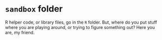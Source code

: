 # `sandbox` folder
R helper code, or library files, go in the `R` folder.
But, where do you put stuff where you are playing around,
or trying to figure something out?
Here you are, my friend.

